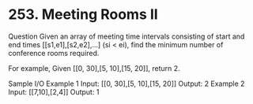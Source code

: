 # 253. Meeting Rooms II 

Question
Given an array of meeting time intervals consisting of start and end times [[s1,e1],[s2,e2],...] (si < ei), find the minimum number of conference rooms required.

For example, Given [[0, 30],[5, 10],[15, 20]], return 2.

Sample I/O
Example 1
Input: [[0, 30],[5, 10],[15, 20]]
Output: 2
Example 2
Input: [[7,10],[2,4]]
Output: 1
